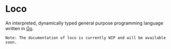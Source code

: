 # Loco

An interpreted, dynamically typed general purpose programming language written in [Go](https://go.dev/).

`Note: The documentation of loco is currently WIP and will be available soon.`
